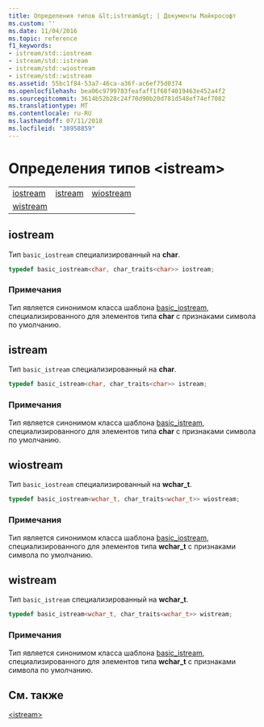 ```yaml
---
title: Определения типов &lt;istream&gt; | Документы Майкрософт
ms.custom: ''
ms.date: 11/04/2016
ms.topic: reference
f1_keywords:
- istream/std::iostream
- istream/std::istream
- istream/std::wiostream
- istream/std::wistream
ms.assetid: 55bc1f84-53a7-46ca-a36f-ac6ef75d0374
ms.openlocfilehash: bea06c9799783feafaff1f68f4019463e452a4f2
ms.sourcegitcommit: 3614b52b28c24f70d90b20d781d548ef74ef7082
ms.translationtype: MT
ms.contentlocale: ru-RU
ms.lasthandoff: 07/11/2018
ms.locfileid: "38958859"
---
```

# <a name="ltistreamgt-typedefs"></a>Определения типов &lt;istream&gt;

||||
|-|-|-|
|[iostream](#iostream)|[istream](#istream)|[wiostream](#wiostream)|
|[wistream](#wistream)|

## <a name="iostream"></a>  iostream

Тип `basic_iostream` специализированный на **char**.

```cpp
typedef basic_iostream<char, char_traits<char>> iostream;
```

### <a name="remarks"></a>Примечания

Тип является синонимом класса шаблона [basic_iostream](../standard-library/basic-iostream-class.md), специализированного для элементов типа **char** с признаками символа по умолчанию.

## <a name="istream"></a>  istream

Тип `basic_istream` специализированный на **char**.

```cpp
typedef basic_istream<char, char_traits<char>> istream;
```

### <a name="remarks"></a>Примечания

Тип является синонимом класса шаблона [basic_istream](../standard-library/basic-istream-class.md), специализированного для элементов типа **char** с признаками символа по умолчанию.

## <a name="wiostream"></a>  wiostream

Тип `basic_iostream` специализированный на **wchar_t**.

```cpp
typedef basic_iostream<wchar_t, char_traits<wchar_t>> wiostream;
```

### <a name="remarks"></a>Примечания

Тип является синонимом класса шаблона [basic_iostream](../standard-library/basic-iostream-class.md), специализированного для элементов типа **wchar_t** с признаками символа по умолчанию.

## <a name="wistream"></a>  wistream

Тип `basic_istream` специализированный на **wchar_t**.

```cpp
typedef basic_istream<wchar_t, char_traits<wchar_t>> wistream;
```

### <a name="remarks"></a>Примечания

Тип является синонимом класса шаблона [basic_istream](../standard-library/basic-istream-class.md), специализированного для элементов типа **wchar_t** с признаками символа по умолчанию.

## <a name="see-also"></a>См. также

[\<istream>](../standard-library/istream.md)<br/>
